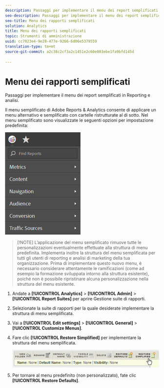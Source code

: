 ```yaml
---
description: Passaggi per implementare il menu dei report semplificati in Reporting e analisi.
seo-description: Passaggi per implementare il menu dei report semplificati in Reporting e analisi.
seo-title: Menu dei rapporti semplificati
solution: Analytics
title: Menu dei rapporti semplificati
topic: Strumenti di amministrazione
uuid: cc7023e4-9e28-477e-9266-6d06e5379559
translation-type: tm+mt
source-git-commit: a2c38c2cf3a2c1451e2c60e003ebe1fa9bfd145d

---
```



# Menu dei rapporti semplificati

Passaggi per implementare il menu dei report semplificati in Reporting e analisi.

Il menu semplificato di Adobe Reports &amp; Analytics consente di applicare un menu alternativo e semplificato con cartelle ristrutturate al di sotto. Nel menu semplificato sono visualizzate le seguenti opzioni per impostazione predefinita:

![](assets/simplified-menu.png)

> [!NOTE] L’applicazione del menu semplificato rimuove tutte le personalizzazioni eventualmente effettuate alla struttura di menu predefinita. Implementa inoltre la struttura del menu semplificata per tutti gli utenti di reporting e analisi di marketing della tua organizzazione. Prima di implementare questo nuovo menu, è necessario considerare attentamente le ramificazioni (come ad esempio la formazione sviluppata intorno alla struttura esistente), poiché non è possibile ripristinare alcuna personalizzazione nella struttura del menu esistente.

1. Andate a **[!UICONTROL Analytics]** &gt; **[!UICONTROL Admin]** &gt; **[!UICONTROL Report Suites]** per aprire Gestione suite di rapporti.
1. Selezionate la suite di rapporti per la quale desiderate implementare la struttura di menu semplificata.
1. Vai a **[!UICONTROL Edit settings]** &gt; **[!UICONTROL General]** &gt; **[!UICONTROL Customize Menus]**.
1. Fare clic **[!UICONTROL Restore Simplified]** per implementare la struttura del menu semplificata.

   ![](assets/restore-simplified.png)

1. Per tornare al menu predefinito (non personalizzato), fate clic **[!UICONTROL Restore Defaults]**.
